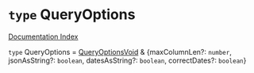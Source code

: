 # `type` QueryOptions

[Documentation Index](../README.md)

`type` QueryOptions = [QueryOptionsVoid](../private.type.QueryOptionsVoid/README.md) \& \{maxColumnLen?: `number`, jsonAsString?: `boolean`, datesAsString?: `boolean`, correctDates?: `boolean`}
